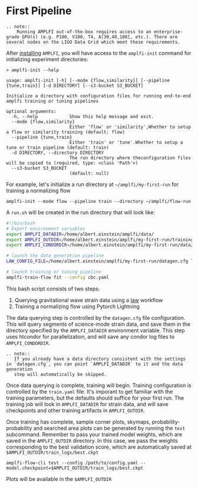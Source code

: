 First Pipeline
==============

```{eval-rst}
.. note::
    Running AMPLFI out-of-the-box requires access to an enterprise-grade GPU(s) (e.g. P100, V100, T4, A[30,40,100], etc.). There are several nodes on the LIGO Data Grid which meet these requirements.
```

After [installing](./installation.md) `AMPLFI`, you will have access to the `amplfi-init` command for initializing experiment directories:

```console
> amplfi-init --help

usage: amplfi-init [-h] [--mode {flow,similarity}] [--pipeline {tune,train}] [-d DIRECTORY] [--s3-bucket S3_BUCKET]

Initialize a directory with configuration files for running end-to-end amplfi training or tuning pipelines

optional arguments:
  -h, --help            Show this help message and exit.
  --mode {flow,similarity}
                        Either 'flow' or 'similarity',Whether to setup a flow or similarity training (default: flow)
  --pipeline {tune,train}
                        Either 'train' or 'tune'.Whether to setup a tune or train pipeline (default: train)
  -d DIRECTORY, --directory DIRECTORY
                        The run directory where theconfiguration files will be copied to (required, type: <class 'Path'>)
  --s3-bucket S3_BUCKET
                        (default: null)
```

For example, let's initialize a run directory at `~/amplfi/my-first-run` for training a normalizing flow

```console
amplfi-init --mode flow --pipeline train --directory ~/amplfi/flow-run
```

A `run.sh` will be created in the run directory that will look like:

```bash
#!/bin/bash
# Export environment variables
export AMPLFI_DATADIR=/home/albert.einstein/amplfi/data/
export AMPLFI_OUTDIR=/home/albert.einstein/amplfi/my-first-run/training/
export AMPLFI_CONDORDIR=/home/albert.einstein/amplfi/my-first-run/data/condor

# launch the data generation pipeline
LAW_CONFIG_FILE=/home/albert.einstein/amplfi/my-first-run/datagen.cfg law run amplfi.data.DataGeneration --workers 5

# launch training or tuning pipeline
amplfi-train-flow fit --config cbc.yaml
```

This bash script consists of two steps:
1. Querying gravitational wave strain data using a [law](github.com/riga/law) workflow
2. Training a normalizing flow using Pytorch Lightning

The data querying step is controlled by the `datagen.cfg` file configuration. This will query segments of science-mode strain data,
and save them in the directory specified by the `AMPLFI_DATADIR` environment variable. This step uses htcondor for parallelization,
and will save any condor log files to `AMPLFI_CONDORDIR`.

```{eval-rst}
.. note::
   If you already have a data directory consistent with the settings in `datagen.cfg`, you can point `AMPLFI_DATADIR` to it and the data generation
   step will automatically be skipped.
```

Once data querying is complete, training will begin. Training configuration is controlled by the `train.yaml` file. It's imporant to get familiar with the training parameters, but the defaults should suffice for your first run. The training job will look in `AMPLFI_DATADIR` for strain data, and will save checkpoints and other training artifacts in `AMPLFI_OUTDIR`.

Once training has complete, sample corner plots, skymaps, probability-probability and searched area plots can be generated by running the `test` subcommand. 
Remember to pass your trained model weights, which are saved in the `AMPLFI_OUTDIR` directory. In this case,
we pass the weights corresponding to the best validation score, which are automatically saved at `$AMPLFI_OUTDIR/train_logs/best.ckpt`

```console
amplfi-flow-cli test --config /path/to/config.yaml --model.checkpoint=$AMPLFI_OUTDIR/train_logs/best.ckpt
```

Plots will be available in the `$AMPLFI_OUTDIR`
